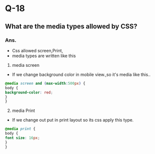 # Q-18

## What are the media types allowed by CSS?

### Ans.

- Css allowed screen,Print,
- media types are written like this

1. media screen

- If we change background color in mobile view.,so it's media like this..

```CSS
@media screen and (max-width:500px) {
body {
background-color: red;
}
}
```

2. media Print

- If we change out put in print layout so its css apply this type.

```CSS
@media print {
body {
font size: 16px;
}
}
```
